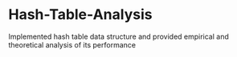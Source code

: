 # Hash-Table-Analysis
Implemented hash table data structure and provided empirical and theoretical analysis of its performance
